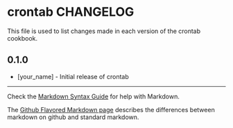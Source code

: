 # crontab CHANGELOG

This file is used to list changes made in each version of the crontab cookbook.

## 0.1.0
- [your_name] - Initial release of crontab

- - -
Check the [Markdown Syntax Guide](http://daringfireball.net/projects/markdown/syntax) for help with Markdown.

The [Github Flavored Markdown page](http://github.github.com/github-flavored-markdown/) describes the differences between markdown on github and standard markdown.
